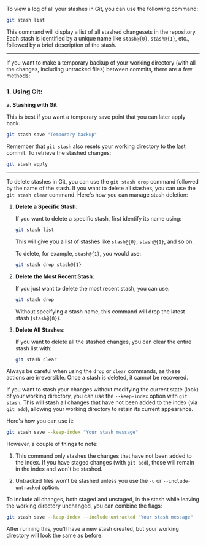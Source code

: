 To view a log of all your stashes in Git, you can use the following command:

```bash
git stash list
```

This command will display a list of all stashed changesets in the repository. Each stash is identified by a unique name like `stash@{0}`, `stash@{1}`, etc., followed by a brief description of the stash.

___

If you want to make a temporary backup of your working directory (with all the changes, including untracked files) between commits, there are a few methods:

### 1. Using Git:

**a. Stashing with Git**

This is best if you want a temporary save point that you can later apply back.

```bash
git stash save "Temporary backup"
```

Remember that `git stash` also resets your working directory to the last commit. To retrieve the stashed changes:

```bash
git stash apply
```

___
To delete stashes in Git, you can use the `git stash drop` command followed by the name of the stash. If you want to delete all stashes, you can use the `git stash clear` command. Here's how you can manage stash deletion:

1. **Delete a Specific Stash**:

   If you want to delete a specific stash, first identify its name using:

   ```bash
   git stash list
   ```

   This will give you a list of stashes like `stash@{0}`, `stash@{1}`, and so on. 

   To delete, for example, `stash@{1}`, you would use:

   ```bash
   git stash drop stash@{1}
   ```

2. **Delete the Most Recent Stash**:

   If you just want to delete the most recent stash, you can use:

   ```bash
   git stash drop
   ```

   Without specifying a stash name, this command will drop the latest stash (`stash@{0}`).

3. **Delete All Stashes**:

   If you want to delete all the stashed changes, you can clear the entire stash list with:

   ```bash
   git stash clear
   ```

Always be careful when using the `drop` or `clear` commands, as these actions are irreversible. Once a stash is deleted, it cannot be recovered.


If you want to stash your changes without modifying the current state (look) of your working directory, you can use the `--keep-index` option with `git stash`. This will stash all changes that have not been added to the index (via `git add`), allowing your working directory to retain its current appearance.

Here's how you can use it:

```bash
git stash save --keep-index "Your stash message"
```

However, a couple of things to note:

1. This command only stashes the changes that have not been added to the index. If you have staged changes (with `git add`), those will remain in the index and won't be stashed.
  
2. Untracked files won't be stashed unless you use the `-u` or `--include-untracked` option.

To include all changes, both staged and unstaged, in the stash while leaving the working directory unchanged, you can combine the flags:

```bash
git stash save --keep-index --include-untracked "Your stash message"
```

After running this, you'll have a new stash created, but your working directory will look the same as before.
